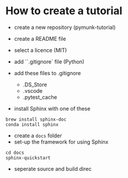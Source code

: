 
How to create a tutorial
========================

* create a new repository (pymunk-tutorial)
* create a README file
* select a licence (MIT)
* add ``.gitignore` file (Python)
* add these files to .gitignore
  * .DS_Store
  * .vscode
  * .pytest_cache

* install Sphinx with one of these

```
brew install sphinx-doc
conda install sphinx
```

* create a ``docs`` folder
* set-up the framework for using Sphinx
```
cd docs
sphinx-quickstart
```
* seperate source and build direc